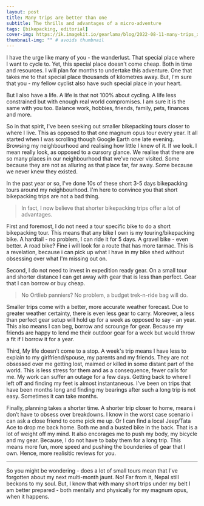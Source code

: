 ```yaml
---
layout: post
title: Many trips are better than one
subtitle: The thrills and advantages of a micro-adventure
tags: [bikepacking, editorial]
cover-img: https://ik.imagekit.io/gearlama/blog/2022-08-11-many-trips_xyYWMN8id.jpg?updatedAt=1693980345459
thumbnail-img: "" # avoids thumbnail
---
```

I have the urge like many of you - the wanderlust. That special place where I want to cycle to. Yet, this special place doesn't come cheap. Both in time and resources. I will plan for months to undertake this adventure. One that takes me to that special place thousands of kilometres away. But, I'm sure that you - my fellow cyclist also have such special place in your heart.

But I also have a life. A life is that not 100% about cycling. A life less constrained but with enough real world compromises. I am sure it is the same with you too. Balance work, hobbies, friends, family, pets, finances and more.

So in that spirit, I've been seeking out smaller bikepacking tours closer to where I live. This as opposed to that one magnum opus tour every year. 
It all started when I was scrolling though Google Earth one late evening. Browsing my neighbourhood and realising how little I knew of it. If we look. I mean really look, as opposed to a cursory glance. We realise that there are so many places in our neighbourhood that we've never visited. Some because they are not as alluring as that place far, far away. Some because we never knew they existed. 

In the past year or so, I've done 10s of these short 3-5 days bikepacking tours around my neighbourhood. I'm here to convince you that short bikepacking trips are not a bad thing. 

> In fact, I now believe that shorter bikepacking trips offer a lot of advantages. 

First and foremost, I do not need a tour specific bike to do a short bikepacking tour. This means that any bike I own is my touring/bikepacking bike. A hardtail - no problem, I can ride it for 5 days. A gravel bike - even better. A road bike? Fine i will look for a route that has more tarmac. This is a revelation, because i can pick up what I have in my bike shed without obsessing over what I'm missing out on.

Second, I do not need to invest in expedition ready gear. On a small tour and shorter distance I can get away with gear that is less than perfect. Gear that I can borrow or buy cheap. 

> No Ortlieb panniers? No problem, a budget trek-n-ride bag will do. 

Smaller trips come with a better, more accurate weather forecast. Due to greater weather certainty, there is even less gear to carry. Moreover, a less than perfect gear setup will hold up for a week as opposed to say - an year. This also means I can beg, borrow and scrounge for gear. Because my friends are happy to lend me their outdoor gear for a week but would throw a fit if I borrow it for a year.

Third, My life doesn’t come to a stop. A week's trip means I have less to explain to my girlfriend/spouse, my parents and my friends. They are not obsessed over me getting lost, maimed or killed in some distant part of the world. This is less stress for them and as a consequence, fewer calls for me. My work can suffer an outage for a few days. Getting back to where I left off and finding my feet is almost instantaneous. I've been on trips that have been months long and finding my bearings after such a long trip is not easy. Sometimes it can take months.

Finally, planning takes a shorter time. A shorter trip closer to home, means i don’t have to obsess over breakdowns. I know in the worst case scenario i can ask a close friend to come pick me up. Or I can find a local Jeep/Tata Ace to drop me back home. Both me and a busted bike in the back. That is a lot of weight off my mind. It also encorages me to push my body, my bicycle and my gear. Because, I do not have to baby them for a long trip. This means more fun, more speed and pushing the bounderies of gear that I own. Hence, more realisitic reviews for you.

---- 

So you might be wondering - does a lot of small tours mean that I've forgotten about my next multi-month jaunt. No! Far from it, Nepal still beckons to my soul. But, I know that with many short trips under my belt I am better prepared - both mentally and physically for my magnum opus, when it happens.